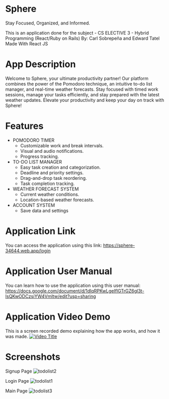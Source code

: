 # Sphere
Stay Focused, Organized, and Informed.

This is an application done for the subject - CS ELECTIVE 3 - Hybrid Programming (React/Ruby on Rails)
By: Carl Sobrepeña and Edward Tatel
Made With React JS

# App Description
Welcome to Sphere, your ultimate productivity partner! Our platform combines the power of the Pomodoro technique, an intuitive to-do list manager, and real-time weather forecasts.
Stay focused with timed work sessions, manage your tasks efficiently, and stay prepared with the latest weather updates. Elevate your productivity and keep your day on track with Sphere!

# Features
- POMODORO TIMER
    - Customizable work and break intervals.
    - Visual and audio notifications.
    - Progress tracking.
- TO-DO LIST MANAGER
    - Easy task creation and categorization.
    - Deadline and priority settings.
    - Drag-and-drop task reordering.
    - Task completion tracking.
- WEATHER FORECAST SYSTEM
    - Current weather conditions.
    - Location-based weather forecasts.
- ACCOUNT SYSTEM
    - Save data and settings

# Application Link
You can access the application using this link: https://sphere-34644.web.app/login

# Application User Manual
You can learn how to use the application using this user manual: https://docs.google.com/document/d/1dlqRPKwLgeIflGTrGZ6gl3t-IsQKwODCzsiYW4Vmltw/edit?usp=sharing

# Application Video Demo
This is a screen recorded demo explaining how the app works, and how it was made.
[![Video Title](https://github.com/user-attachments/assets/f97be514-4437-4955-a49b-a3c18eb3ccc6)]([https://youtu.be/EiVM4sHmRJM?si=VizTjV2RSNYH-cnq](https://drive.google.com/file/d/1K9puVZ0301kaSKQ6GCJ63wiBf4arutdV/view?usp=sharing))

# Screenshots
Signup Page
![todolist2](https://github.com/user-attachments/assets/c8cfe8a3-20ef-431d-964d-61d1b135d448)

Login Page
![todolist1](https://github.com/user-attachments/assets/28a3d12c-2fcd-475d-8e4e-af9f8a441e9d)

Main Page
![todolist3](https://github.com/user-attachments/assets/893b0009-a8de-4dce-834b-6dc06d26f97f)
